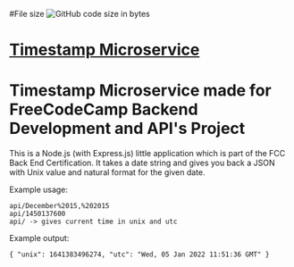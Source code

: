 #File size 
![GitHub code size in bytes](https://img.shields.io/github/languages/code-size/Ketz7/timestamp_mircroservice?logo=GitHub&style=plastic)
# [Timestamp Microservice](https://www.freecodecamp.org/learn/apis-and-microservices/apis-and-microservices-projects/timestamp-microservice)
# Timestamp Microservice made for FreeCodeCamp Backend Development and API's Project
This is a Node.js (with Express.js) little application which is part of the FCC Back End Certification. It takes a date string and gives you back a JSON with Unix value and natural format for the given date.

Example usage:
```
api/December%2015,%202015
api/1450137600
api/ -> gives current time in unix and utc
```

Example output:
```
{ "unix": 1641383496274, "utc": "Wed, 05 Jan 2022 11:51:36 GMT" }
```

